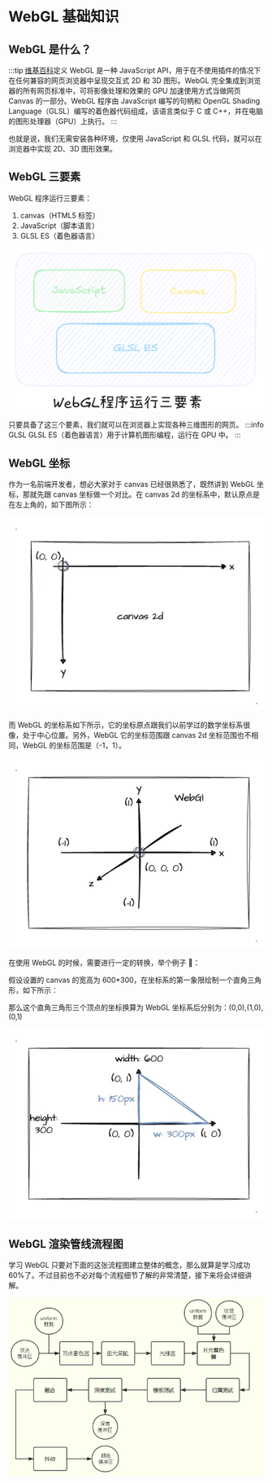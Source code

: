 # WebGL 基础知识

## WebGL 是什么？

:::tip [维基百科](https://zh.wikipedia.org/wiki/WebGL)定义
WebGL 是一种 JavaScript API，用于在不使用插件的情况下在任何兼容的网页浏览器中呈现交互式 2D 和 3D 图形。WebGL 完全集成到浏览器的所有网页标准中，可将影像处理和效果的 GPU 加速使用方式当做网页 Canvas 的一部分。WebGL 程序由 JavaScript 编写的句柄和 OpenGL Shading Language（GLSL）编写的着色器代码组成，该语言类似于 C 或 C++，并在电脑的图形处理器（GPU）上执行。
:::

也就是说，我们无需安装各种环境，仅使用 JavaScript 和 GLSL 代码，就可以在浏览器中实现 2D、3D 图形效果。

## WebGL 三要素

WebGL 程序运行三要素：

1. canvas（HTML5 标签）
2. JavaScript（脚本语言）
3. GLSL ES（着色器语言）

![WebGL 三要素](./images/concept1.png)

只要具备了这三个要素，我们就可以在浏览器上实现各种三维图形的网页。
:::info GLSL
GLSL ES（着色器语言）用于计算机图形编程，运行在 GPU 中。
:::

## WebGL 坐标

作为一名前端开发者，想必大家对于 canvas 已经很熟悉了，既然讲到 WebGL 坐标，那就先跟 canvas 坐标做一个对比。在 canvas 2d 的坐标系中，默认原点是在左上角的，如下图所示：

![canvas 坐标](./images/canvas-coordinate.png)

而 WebGL 的坐标系如下所示，它的坐标原点跟我们以前学过的数学坐标系很像，处于中心位置。另外，WebGL 它的坐标范围跟 canvas 2d 坐标范围也不相同，WebGL 的坐标范围是（-1，1）。

![webgl坐标](./images/webgl-coordinate.png)

在使用 WebGL 的时候，需要进行一定的转换，举个例子 🌰：

假设设置的 canvas 的宽高为 600\*300，在坐标系的第一象限绘制一个直角三角形，如下所示：

那么这个直角三角形三个顶点的坐标换算为 WebGL 坐标系后分别为：(0,0),(1,0),(0,1)

![示例](./images/webgl-demo.png)

## WebGL 渲染管线流程图

学习 WebGL 只要对下面的这张流程图建立整体的概念，那么就算是学习成功 60%了。不过目前也不必对每个流程细节了解的非常清楚，接下来将会详细讲解。

![ WebGL 渲染管线](./images/webgl-render-pipeline.png)
